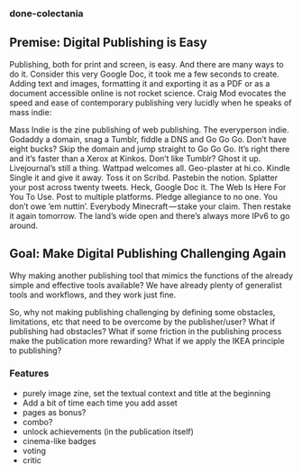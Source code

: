 ### done-colectania

## Premise: Digital Publishing is Easy

Publishing, both for print and screen, is easy. And there are many ways to do it. Consider this very Google Doc, it took me a few seconds to create. Adding text and images, formatting it and exporting it as a PDF or as a document accessible online is not rocket science. Craig Mod evocates the speed and ease of contemporary publishing very lucidly when he speaks of mass indie:  

Mass Indie is the zine publishing of web publishing. The everyperson indie. Godaddy a domain, snag a Tumblr, fiddle a DNS and Go Go Go. Don’t have eight bucks? Skip the domain and jump straight to Go Go Go. It’s right there and it’s faster than a Xerox at Kinkos. Don’t like Tumblr? Ghost it up. Livejournal’s still a thing. Wattpad welcomes all. Geo-plaster at hi.co. Kindle Single it and give it away. Toss it on Scribd. Pastebin the notion. Splatter your post across twenty tweets. Heck, Google Doc it. The Web Is Here For You To Use. Post to multiple platforms. Pledge allegiance to no one. You don’t owe ’em nuttin’. Everybody Minecraft — stake your claim. Then restake it again tomorrow. The land’s wide open and there’s always more IPv6 to go around.

## Goal: Make Digital Publishing Challenging Again

Why making another publishing tool that mimics the functions of the already simple and effective tools available? We have already plenty of  generalist tools and workflows, and they work just fine. 

So, why not making publishing challenging by defining some obstacles, limitations, etc that need to be overcome by the publisher/user? What if publishing had obstacles? What if some friction in the publishing process make the publication more rewarding? What if we apply the IKEA principle to publishing?

### Features

- purely image zine, set the textual context and title at the beginning
- Add a bit of time each time you add asset
- pages as bonus?
- combo?
- unlock achievements (in the publication itself)
- cinema-like badges
- voting
- critic